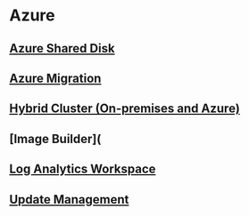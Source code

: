 # Azure
## [Azure Shared Disk](Shared_Disk/Shared%20Disk.md)
## [Azure Migration](Azure_Migration/Azure%20Migration.md)
## [Hybrid Cluster (On-premises and Azure)](Hybrid_Cluster_(On-premises%20and%20Azure)/Hybrid_Cluster_(On-premises%20and%20Azure).md)
## [Image Builder](
## [Log Analytics Workspace](Log_Analytics_Workspace/Log%20Analytics%20Workspace.md)
## [Update Management](Update_Management/Update_Management.md)
